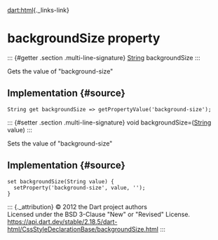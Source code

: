 [dart:html](../../dart-html/dart-html-library){._links-link}

backgroundSize property
=======================

::: {#getter .section .multi-line-signature}
[String](../../dart-core/string-class) backgroundSize
:::

Gets the value of \"background-size\"

Implementation {#source}
--------------

``` {.language-dart data-language="dart"}
String get backgroundSize => getPropertyValue('background-size');
```

::: {#setter .section .multi-line-signature}
void backgroundSize=([String](../../dart-core/string-class) value)
:::

Sets the value of \"background-size\"

Implementation {#source}
--------------

``` {.language-dart data-language="dart"}
set backgroundSize(String value) {
  setProperty('background-size', value, '');
}
```

::: {._attribution}
© 2012 the Dart project authors\
Licensed under the BSD 3-Clause \"New\" or \"Revised\" License.\
<https://api.dart.dev/stable/2.18.5/dart-html/CssStyleDeclarationBase/backgroundSize.html>
:::

